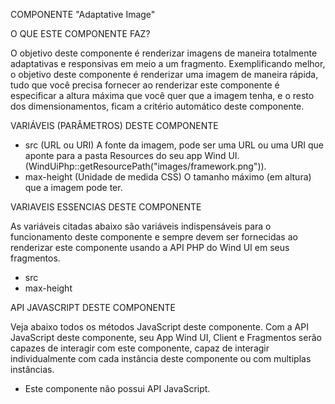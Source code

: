 COMPONENTE "Adaptative Image"

O QUE ESTE COMPONENTE FAZ?

O objetivo deste componente é renderizar imagens de maneira totalmente adaptativas e responsivas em meio a um fragmento. Exemplificando melhor, o objetivo
deste componente é renderizar uma imagem de maneira rápida, tudo que você precisa fornecer ao renderizar este componente é especificar a altura máxima que
você quer que a imagem tenha, e o resto dos dimensionamentos, ficam a critério automático deste componente.

VARIÁVEIS (PARÂMETROS) DESTE COMPONENTE

- src (URL ou URI)
    A fonte da imagem, pode ser uma URL ou uma URI que aponte para a pasta Resources do seu app Wind UI. (WindUiPhp::getResourcePath("images/framework.png")).
- max-height (Unidade de medida CSS)
    O tamanho máximo (em altura) que a imagem pode ter.

VARIAVEIS ESSENCIAS DESTE COMPONENTE

As variáveis citadas abaixo são variáveis indispensáveis para o funcionamento deste componente e sempre devem ser fornecidas ao renderizar este componente
usando a API PHP do Wind UI em seus fragmentos.

- src
- max-height

API JAVASCRIPT DESTE COMPONENTE

Veja abaixo todos os métodos JavaScript deste componente. Com a API JavaScript deste componente, seu App Wind UI, Client e Fragmentos serão capazes de
interagir com este componente, capaz de interagir individualmente com cada instância deste componente ou com multiplas instâncias.

- Este componente não possui API JavaScript.